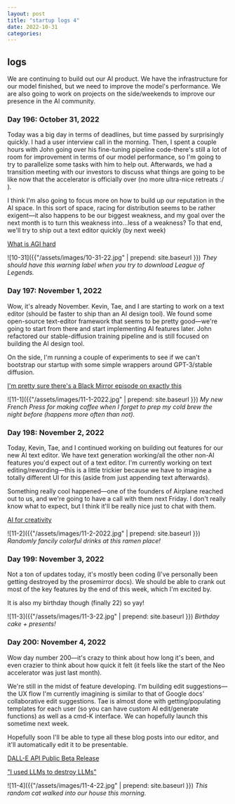 ```yaml
---
layout: post
title: "startup logs 4"
date: 2022-10-31
categories:
---
```

## logs
We are continuing to build out our AI product. We have the infrastructure for our model finished, but we need to improve the model's performance. We are also going to work on projects on the side/weekends to improve our presence in the AI community.

### Day 196: October 31, 2022
Today was a big day in terms of deadlines, but time passed by surprisingly quickly. I had a user interview call in the morning. Then, I spent a couple hours with John going over his fine-tuning pipeline code-there's still a lot of room for improvement in terms of our model performance, so I'm going to try to parallelize some tasks with him to help out. Afterwards, we had a transition meeting with our investors to discuss what things are going to be like now that the accelerator is officially over (no more ultra-nice retreats :/ ).

I think I'm also going to focus more on how to build up our reputation in the AI space. In this sort of space, racing for distribution seems to be rather exigent—it also happens to be our biggest weakness, and my goal over the next month is to turn this weakness into...less of a weakness? To that end, we'll try to ship out a text editor quickly (by next week)

[What is AGI hard](https://lspace.swyx.io/p/agi-hard)

![10-31]({{"/assets/images/10-31-22.jpg" | prepend: site.baseurl }})
*They should have this warning label when you try to download League of Legends.*

### Day 197: November 1, 2022
Wow, it's already November. Kevin, Tae, and I are starting to work on a text editor (should be faster to ship than an AI design tool). We found some open-source text-editor framework that seems to be pretty good—we're going to start from there and start implementing AI features later. John refactored our stable-diffusion training pipeline and is still focused on building the AI design tool. 

On the side, I'm running a couple of experiments to see if we can't bootstrap our startup with some simple wrappers around GPT-3/stable diffusion.

[I'm pretty sure there's a Black Mirror episode on exactly this](https://twitter.com/dsiroker/status/1587415342896148480?s=20&t=P_pDHH7GSN0ff4wDruU5wQ)

![11-1]({{"/assets/images/11-1-2022.jpg" | prepend: site.baseurl }})
*My new French Press for making coffee when I forget to prep my cold brew the night before (happens more often than not).*

### Day 198: November 2, 2022
Today, Kevin, Tae, and I continued working on building out features for our new AI text editor. We have text generation working/all the other non-AI features you'd expect out of a text editor. I'm currently working on text editing/rewording—this is a little trickier because we have to imagine a totally different UI for this (aside from just appending text afterwards).

Something really cool happened—one of the founders of Airplane reached out to us, and we're going to have a call with them next Friday. I don't really know what to expect, but I think it'll be really nice just to chat with them.

[AI for creativity](https://twitter.com/anthilemoon/status/1587382500615245824?s=20&t=fVO2j3dPKRqBO0CbV-Kbpg)

![11-2]({{"/assets/images/11-2-2022.jpg" | prepend: site.baseurl }})
*Randomly fancily colorful drinks at this ramen place!*

### Day 199: November 3, 2022
Not a ton of updates today, it's mostly been coding (I've personally been getting destroyed by the prosemirror docs). We should be able to crank out most of the key features by the end of this week, which I'm excited by.

It is also my birthday though (finally 22) so yay!

![11-3]({{"/assets/images/11-3-22.jpg" | prepend: site.baseurl }})
*Birthday cake + presents!*

### Day 200: November 4, 2022
Wow day number 200—it's crazy to think about how long it's been, and even crazier to think about how quick it felt (it feels like the start of the Neo accelerator was just last month).

We're still in the midst of feature developing. I'm building edit suggestions—the UX flow I'm currently imagining is similar to that of Google docs' collaborative edit suggestions. Tae is almost done with getting/populating templates for each user (so you can have custom AI edit/generate functions) as well as a cmd-K interface. We can hopefully launch this sometime next week.

Hopefully soon I'll be able to type all these blog posts into our editor, and it'll automatically edit it to be presentable.

[DALL-E API Public Beta Release](https://openai.com/blog/dall-e-api-now-available-in-public-beta/)

["I used LLMs to destroy LLMs"](https://arxiv.org/abs/2211.01910)

![11-4]({{"/assets/images/11-4-22.jpg" | prepend: site.baseurl }})
*This random cat walked into our house this morning.*